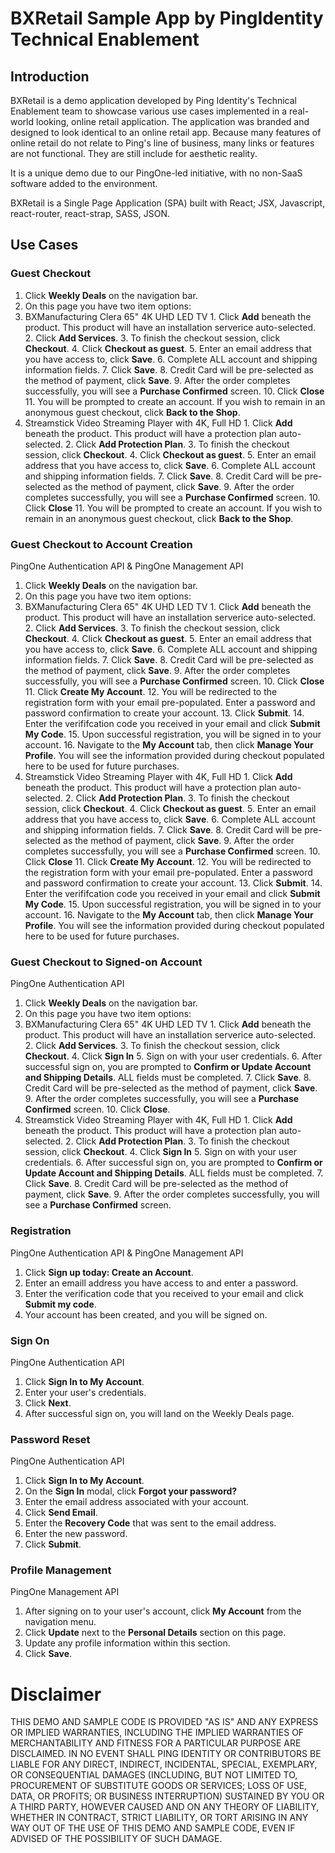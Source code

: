 # BXRetail Sample App by PingIdentity Technical Enablement

## Introduction
BXRetail is a demo application developed by Ping Identity's Technical Enablement team to showcase various use cases implemented in a real-world looking, online retail application. The application was branded and designed to look identical to an online retail app. Because many features of online retail do not relate to Ping's line of business, many links or features are not functional. They are still include for aesthetic reality. 

It is a unique demo due to our PingOne-led initiative, with no non-SaaS software added to the environment.

BXRetail is a Single Page Application (SPA) built with React; JSX, Javascript, react-router, react-strap, SASS, JSON.

## Use Cases

### Guest Checkout
1. Click **Weekly Deals** on the navigation bar.
2. On this page you have two item options:
  1. BXManufacturing Clera 65" 4K UHD LED TV
    1. Click **Add** beneath the product. This product will have an installation serverice auto-selected.
    2. Click **Add Services**.
    3. To finish the checkout session, click **Checkout**.
    4. Click **Checkout as guest**.
    5. Enter an email address that you have access to, click **Save**.
    6. Complete ALL account and shipping information fields.
    7. Click **Save**.
    8. Credit Card will be pre-selected as the method of payment, click **Save**.
    9. After the order completes successfully, you will see a **Purchase Confirmed** screen.
    10. Click **Close**
    11. You will be prompted to create an account. If you wish to remain in an anonymous guest checkout, click **Back to the Shop**.
  2. Streamstick Video Streaming Player with 4K, Full HD
    1. Click **Add** beneath the product. This product will have a protection plan auto-selected.
    2. Click **Add Protection Plan**.
    3. To finish the checkout session, click **Checkout**.
    4. Click **Checkout as guest**.
    5. Enter an email address that you have access to, click **Save**.
    6. Complete ALL account and shipping information fields.
    7. Click **Save**.
    8. Credit Card will be pre-selected as the method of payment, click **Save**.
    9. After the order completes successfully, you will see a **Purchase Confirmed** screen.
    10. Click **Close**
    11. You will be prompted to create an account. If you wish to remain in an anonymous guest checkout, click **Back to the Shop**.

### Guest Checkout to Account Creation
PingOne Authentication API & PingOne Management API
1. Click **Weekly Deals** on the navigation bar.
2. On this page you have two item options:
  1. BXManufacturing Clera 65" 4K UHD LED TV
    1. Click **Add** beneath the product. This product will have an installation serverice auto-selected.
    2. Click **Add Services**.
    3. To finish the checkout session, click **Checkout**.
    4. Click **Checkout as guest**.
    5. Enter an email address that you have access to, click **Save**.
    6. Complete ALL account and shipping information fields.
    7. Click **Save**.
    8. Credit Card will be pre-selected as the method of payment, click **Save**.
    9. After the order completes successfully, you will see a **Purchase Confirmed** screen.
    10. Click **Close**
    11. Click **Create My Account**.
    12. You will be redirected to the registration form with your email pre-populated. Enter a password and password confirmation to create your account.
    13. Click **Submit**.
    14. Enter the verififcation code you received in your email and click **Submit My Code**.
    15. Upon successful registration, you will be signed in to your account.
    16. Navigate to the **My Account** tab, then click **Manage Your Profile**. You will see the information provided during checkout populated here to be used for future purchases.
  2. Streamstick Video Streaming Player with 4K, Full HD
    1. Click **Add** beneath the product. This product will have a protection plan auto-selected.
    2. Click **Add Protection Plan**.
    3. To finish the checkout session, click **Checkout**.
    4. Click **Checkout as guest**.
    5. Enter an email address that you have access to, click **Save**.
    6. Complete ALL account and shipping information fields.
    7. Click **Save**.
    8. Credit Card will be pre-selected as the method of payment, click **Save**.
    9. After the order completes successfully, you will see a **Purchase Confirmed** screen.
    10. Click **Close**
    11. Click **Create My Account**.
    12. You will be redirected to the registration form with your email pre-populated. Enter a password and password confirmation to create your account.
    13. Click **Submit**.
    14. Enter the verififcation code you received in your email and click **Submit My Code**.
    15. Upon successful registration, you will be signed in to your account.
    16. Navigate to the **My Account** tab, then click **Manage Your Profile**. You will see the information provided during checkout populated here to be used for future purchases.

### Guest Checkout to Signed-on Account
PingOne Authentication API
1. Click **Weekly Deals** on the navigation bar.
2. On this page you have two item options:
  1. BXManufacturing Clera 65" 4K UHD LED TV
    1. Click **Add** beneath the product. This product will have an installation serverice auto-selected.
    2. Click **Add Services**.
    3. To finish the checkout session, click **Checkout**.
    4. Click **Sign In** 
    5. Sign on with your user credentials.
    6. After successful sign on, you are prompted to **Confirm or Update Account and Shipping Details**. ALL fields must be completed.
    7. Click **Save**.
    8. Credit Card will be pre-selected as the method of payment, click **Save**.
    9. After the order completes successfully, you will see a **Purchase Confirmed** screen.
    10. Click **Close**.
  2. Streamstick Video Streaming Player with 4K, Full HD
    1. Click **Add** beneath the product. This product will have a protection plan auto-selected.
    2. Click **Add Protection Plan**.
    3. To finish the checkout session, click **Checkout**.
    4. Click **Sign In** 
    5. Sign on with your user credentials.
    6. After successful sign on, you are prompted to **Confirm or Update Account and Shipping Details**. ALL fields must be completed.
    7. Click **Save**.
    8. Credit Card will be pre-selected as the method of payment, click **Save**.
    9. After the order completes successfully, you will see a **Purchase Confirmed** screen.



### Registration
PingOne Authentication API & PingOne Management API
1. Click **Sign up today: Create an Account**.
2. Enter an emaill address you have access to and enter a password.
3. Enter the verification code that you received to your email and click **Submit my code**.
4. Your account has been created, and you will be signed on. 

### Sign On
PingOne Authentication API
1. Click **Sign In to My Account**.
2. Enter your user's credentials.
3. Click **Next**.
4. After successful sign on, you will land on the Weekly Deals page.

### Password Reset
PingOne Authentication API
1. Click **Sign In to My Account**.
2. On the **Sign In** modal, click **Forgot your password?**
3. Enter the email address associated with your account.
4. Click **Send Email**.
5. Enter the **Recovery Code** that was sent to the email address.
6. Enter the new password.
7. Click **Submit**. 

### Profile Management
PingOne Management API
1. After signing on to your user's account, click **My Account** from the navigation menu.
2. Click **Update** next to the **Personal Details** section on this page.
3. Update any profile information within this section.
4. Click **Save**.


# Disclaimer
THIS DEMO AND SAMPLE CODE IS PROVIDED "AS IS" AND ANY EXPRESS OR IMPLIED WARRANTIES, INCLUDING THE IMPLIED WARRANTIES OF MERCHANTABILITY AND FITNESS FOR A PARTICULAR PURPOSE ARE DISCLAIMED. IN NO EVENT SHALL PING IDENTITY OR CONTRIBUTORS BE LIABLE FOR ANY DIRECT, INDIRECT, INCIDENTAL, SPECIAL, EXEMPLARY, OR CONSEQUENTIAL DAMAGES (INCLUDING, BUT NOT LIMITED TO, PROCUREMENT OF SUBSTITUTE GOODS OR SERVICES; LOSS OF USE, DATA, OR PROFITS; OR BUSINESS INTERRUPTION) SUSTAINED BY YOU OR A THIRD PARTY, HOWEVER CAUSED AND ON ANY THEORY OF LIABILITY, WHETHER IN CONTRACT, STRICT LIABILITY, OR TORT ARISING IN ANY WAY OUT OF THE USE OF THIS DEMO AND SAMPLE CODE, EVEN IF ADVISED OF THE POSSIBILITY OF SUCH DAMAGE.